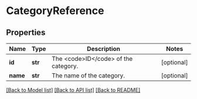 # CategoryReference

## Properties
Name | Type | Description | Notes
------------ | ------------- | ------------- | -------------
**id** | **str** | The &lt;code&gt;ID&lt;/code&gt; of the category. | [optional] 
**name** | **str** | The name of the category. | [optional] 

[[Back to Model list]](../README.md#documentation-for-models) [[Back to API list]](../README.md#documentation-for-api-endpoints) [[Back to README]](../README.md)

